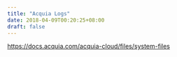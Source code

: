 ```yaml
---
title: "Acquia Logs"
date: 2018-04-09T00:20:25+08:00
draft: false
---
```


https://docs.acquia.com/acquia-cloud/files/system-files


